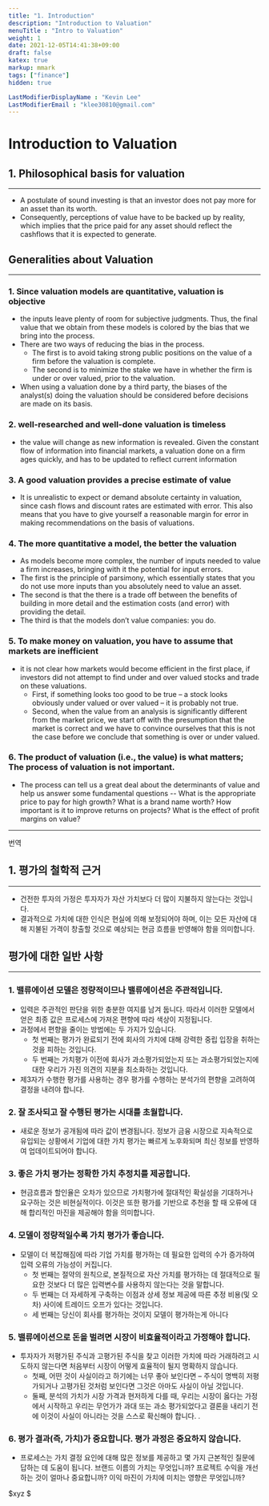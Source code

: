 ```yaml
---
title: "1. Introduction"
description: "Introduction to Valuation"
menuTitle : "Intro to Valuation"
weight: 1
date: 2021-12-05T14:41:38+09:00
draft: false
katex: true
markup: mmark
tags: ["finance"]
hidden: true

LastModifierDisplayName : "Kevin Lee"
LastModifierEmail : "klee30810@gmail.com"
---
```


# Introduction to Valuation



## 1. Philosophical basis for valuation

---

- A postulate of sound investing is that an investor does not pay more for an asset than its worth.
- Consequently, perceptions of value have to be backed up by reality, which implies that the price paid for any asset should reflect the cashflows that it is expected to generate.



## Generalities about Valuation

---

### 1. Since valuation models are quantitative, valuation is objective

- the inputs leave plenty of room for subjective judgments. Thus, the final value that we obtain from these models is colored by the bias that we bring into the process.
- There are two ways of reducing the bias in the process. 
  - The first is to avoid taking strong public positions on the value of a firm before the valuation is complete. 
  - The second is to minimize the stake we have in whether the firm is under or over valued, prior to the valuation.
- When using a valuation done by a third party, the biases of the analyst(s) doing the valuation should be considered before decisions are made on its basis.

### 2. well-researched and well-done valuation is timeless

- the value will change as new information is revealed. Given the constant flow of information into financial markets, a valuation done on a firm ages quickly, and has to be updated to reflect current information

### 3. A good valuation provides a precise estimate of value

- It is unrealistic to expect or demand absolute certainty in valuation, since cash flows and discount rates are estimated with error. This also means that you have to give yourself a reasonable margin for error in making recommendations on the basis of valuations.

### 4. The more quantitative a model, the better the valuation

- As models become more complex, the number of inputs needed to value a firm increases, bringing with it the potential for input errors.
- The first is the principle of parsimony, which essentially states that you do not use more inputs than you absolutely need to value an asset. 
- The second is that the there is a trade off between the benefits of building in more detail and the estimation costs (and error) with providing the detail. 
- The third is that the models don’t value companies: you do.

### 5. To make money on valuation, you have to assume that markets are inefficient

- it is not clear how markets would become efficient in the first place, if investors did not attempt to find under and over valued stocks and trade on these valuations.
  - First, if something looks too good to be true – a stock looks obviously under valued or over valued – it is probably not true. 
  - Second, when the value from an analysis is significantly different from the market price, we start off with the presumption that the market is correct and we have to convince ourselves that this is not the case before we conclude that something is over or under valued.

### 6. The product of valuation (i.e., the value) is what matters; The process of valuation is not important.

- The process can tell us a great deal about the determinants of value and help us answer some fundamental questions -- What is the appropriate price to pay for high growth? What is a brand name worth? How important is it to improve returns on projects? What is the effect of profit margins on value?

--- 
번역
## 1. 평가의 철학적 근거

---

- 건전한 투자의 가정은 투자자가 자산 가치보다 더 많이 지불하지 않는다는 것입니다.
- 결과적으로 가치에 대한 인식은 현실에 의해 보정되어야 하며, 이는 모든 자산에 대해 지불된 가격이 창출할 것으로 예상되는 현금 흐름을 반영해야 함을 의미합니다.



## 평가에 대한 일반 사항

---

### 1. 밸류에이션 모델은 정량적이므나 밸류에이션은 주관적입니다.

- 입력은 주관적인 판단을 위한 충분한 여지를 남겨 둡니다. 따라서 이러한 모델에서 얻은 최종 값은 프로세스에 가져온 편향에 따라 색상이 지정됩니다.
- 과정에서 편향을 줄이는 방법에는 두 가지가 있습니다.
   - 첫 번째는 평가가 완료되기 전에 회사의 가치에 대해 강력한 중립 입장을 취하는 것을 피하는 것입니다.
   - 두 번째는 가치평가 이전에 회사가 과소평가되었는지 또는 과소평가되었는지에 대한 우리가 가진 의견의 지분을 최소화하는 것입니다.
- 제3자가 수행한 평가를 사용하는 경우 평가를 수행하는 분석가의 편향을 고려하여 결정을 내려야 합니다.

### 2. 잘 조사되고 잘 수행된 평가는 시대를 초월합니다.

- 새로운 정보가 공개됨에 따라 값이 변경됩니다. 정보가 금융 시장으로 지속적으로 유입되는 상황에서 기업에 대한 가치 평가는 빠르게 노후화되며 최신 정보를 반영하여 업데이트되어야 합니다.

### 3. 좋은 가치 평가는 정확한 가치 추정치를 제공합니다.

- 현금흐름과 할인율은 오차가 있으므로 가치평가에 절대적인 확실성을 기대하거나 요구하는 것은 비현실적이다. 이것은 또한 평가를 기반으로 추천을 할 때 오류에 대해 합리적인 마진을 제공해야 함을 의미합니다.

### 4. 모델이 정량적일수록 가치 평가가 좋습니다.

- 모델이 더 복잡해짐에 따라 기업 가치를 평가하는 데 필요한 입력의 수가 증가하여 입력 오류의 가능성이 커집니다.
  - 첫 번째는 절약의 원칙으로, 본질적으로 자산 가치를 평가하는 데 절대적으로 필요한 것보다 더 많은 입력변수를 사용하지 않는다는 것을 말합니다.
  - 두 번째는 더 자세하게 구축하는 이점과 상세 정보 제공에 따른 추정 비용(및 오차) 사이에 트레이드 오프가 있다는 것입니다.
  - 세 번째는 당신이 회사를 평가하는 것이지 모델이 평가하는게 아니다

### 5. 밸류에이션으로 돈을 벌려면 시장이 비효율적이라고 가정해야 합니다.

- 투자자가 저평가된 주식과 고평가된 주식을 찾고 이러한 가치에 따라 거래하려고 시도하지 않는다면 처음부터 시장이 어떻게 효율적이 될지 명확하지 않습니다.
   - 첫째, 어떤 것이 사실이라고 하기에는 너무 좋아 보인다면 – 주식이 명백히 저평가되거나 고평가된 것처럼 보인다면 그것은 아마도 사실이 아닐 것입니다.
   - 둘째, 분석의 가치가 시장 가격과 현저하게 다를 때, 우리는 시장이 옳다는 가정에서 시작하고 우리는 무언가가 과대 또는 과소 평가되었다고 결론을 내리기 전에 이것이 사실이 아니라는 것을 스스로 확신해야 합니다. .

### 6. 평가 결과(즉, 가치)가 중요합니다. 평가 과정은 중요하지 않습니다.

- 프로세스는 가치 결정 요인에 대해 많은 정보를 제공하고 몇 가지 근본적인 질문에 답하는 데 도움이 됩니다. 브랜드 이름의 가치는 무엇입니까? 프로젝트 수익을 개선하는 것이 얼마나 중요합니까? 이익 마진이 가치에 미치는 영향은 무엇입니까?


$xyz $









